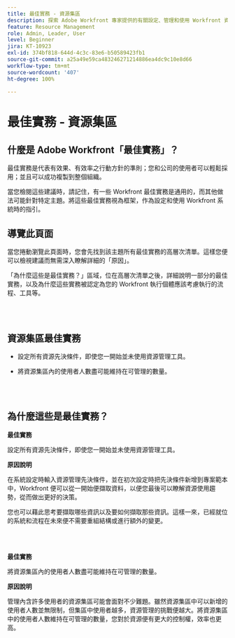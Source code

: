 ```yaml
---
title: 最佳實務 - 資源集區
description: 探索 Adobe Workfront 專家提供的有關設定、管理和使用 Workfront 資源集區的最佳實務建議。
feature: Resource Management
role: Admin, Leader, User
level: Beginner
jira: KT-10923
exl-id: 374bf818-644d-4c3c-83e6-b50589423fb1
source-git-commit: a25a49e59ca483246271214886ea4dc9c10e8d66
workflow-type: tm+mt
source-wordcount: '407'
ht-degree: 100%

---
```


# 最佳實務 - 資源集區

## 什麼是 Adobe Workfront「最佳實務」？

最佳實務是代表有效果、有效率之行動方針的準則；您和公司的使用者可以輕鬆採用；並且可以成功複製到整個組織。

當您檢閱這些建議時，請記住，有一些 Workfront 最佳實務是通用的，而其他做法可能針對特定主題。將這些最佳實務視為框架，作為設定和使用 Workfront 系統時的指引。

## 導覽此頁面

當您捲動瀏覽此頁面時，您會先找到該主題所有最佳實務的高層次清單。這樣您便可以檢視建議而無需深入瞭解詳細的「原因」。

「為什麼這些是最佳實務？」區域，位在高層次清單之後，詳細說明一部分的最佳實務，以及為什麼這些實務被認定為您的 Workfront 執行個體應該考慮執行的流程、工具等。

</br>
</br>

## 資源集區最佳實務

* 設定所有資源先決條件，即使您一開始並未使用資源管理工具。

* 將資源集區內的使用者人數盡可能維持在可管理的數量。

</br>
</br>

## 為什麼這些是最佳實務？

**最佳實務**

設定所有資源先決條件，即使您一開始並未使用資源管理工具。

**原因說明**

在系統設定時輸入資源管理先決條件，並在初次設定時把先決條件新增到專案範本中，Workfront 便可以從一開始便擷取資料，以便您最後可以瞭解資源使用趨勢，從而做出更好的決策。

您也可以藉此思考要擷取哪些資訊以及要如何擷取那些資訊。這樣一來，已經就位的系統和流程在未來便不需要重組結構或進行額外的變更。

</br>
</br>

**最佳實務**

將資源集區內的使用者人數盡可能維持在可管理的數量。

**原因說明**

管理內含許多使用者的資源集區可能會面對不少難題。雖然資源集區中可以新增的使用者人數並無限制，但集區中使用者越多，資源管理的挑戰便越大。將資源集區中的使用者人數維持在可管理的數量，您對於資源便有更大的控制權，效率也更高。
